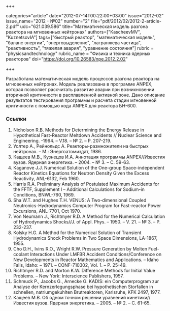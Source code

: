 +++

categories="article"
date="2012-07-14T00:22:00+03:00"
issue="2012-02"
issue_name="2012 - №02"
number="2"
file="pdf/2012/02/2012-2-article-2.pdf"
udc="621.039.586"
title="Математическая модель разгона реактора на мгновенных нейтронах"
authors=["KascheevMV", "KuznetsovIA"]
tags=["быстрый реактор", "математическая модель", "баланс энергии", "энерговыделение", "лагранжeва частица", "реактивность", "тяжелая авария", "уравнение состояния"]
rubric = "physicsandtechnology"
rubric_name = "Физика и техника ядерных реакторов"
doi="https://doi.org/10.26583/npe.2012.2.02"

+++

Разработана математическая модель процессов разгона реактора на мгновенных нейтронах. Модель реализована в программе ANPEX, которая позволяет рассчитать развитие аварии при возникновении вторичной критичности в расплавленной активной зоне. Дано описание результатов тестирования программы и расчета стадии мгновенной критичности с помощью кода ANPEX для реактора БН-600.

### Ссылки

1. Nicholson R.B. Methods for Determining the Energy Release in Hypothetical Fast-Reactor Meltdown Accidents // Nuclear Science and Engineering. -1964. – V.18. – № 2. – Р. 207-219.
2. Уолтер А., Рейнольдс А. Реакторы-размножители на быстрых нейтронах. – М.: Энергоатомиздат, 1986.
3. Кащеев М.В., Кузнецов И.А. Аннотация программы ANPEX//Известия вузов. Ядерная энергетика. – 2004. – № 3. – C. 59-63.
4. Kaganove J.J. Numerical Solution of the One-group Space-independent Reactor Kinetics Equations for Neutron Density Given the Excess Reactivity, ANL-6132, Feb 1960.
5. Harris R.A. Preliminary Analysis of Postulated Maximum Accidents for the FFTF, Supplement I – Additional Calculations for Sodium-in Conditions, BNWL-760, 1969.
6. Sha W.T. and Hughes T.H. VENUS: A Two-dimensional Coupled Neutronics-Hydrodynamics Computer Program for Fast-reactor Power Excursions, ANL-7701, Oct 1970.
7. Von Neumann J., Richtmyer R.D. A Method for the Numerical Calculation of Hydrodynamics Shocks//J. of Appl. Phys. – 1950. – V. 21. – № 3. – Р. 232-237.
8. Kolsky H.G. A Method for the Numerical Solution of Transient Hydrodynamics Shock Problems in Two Space Dimensions, LA-1867, 1955.
9. Cho D.H., Ivins R.O., Wright R.W. Pressure Generation by Molten Fuel-coolant Interactions Under LMFBR Accident Conditions/Conference on New Developments in Reactor Mathematics and Applications. – Idaho Falls, Idaho: – 1971. – CONF-710302, Vol. 1. – Р. 25-49.
10. Richtmyer R.D. and Morton K.W. Difference Methods for Initial Value Problems. – New York: Interscience Publishers, 1957.
11. Schmuck P., Jacobs G., Arnecke G. KADIS: ein Computerprogram zur Analyse der Kernzerlegungsphase bei hypothetischen Storfallen in schnellen, natriumgekuhlten Brutreaktoren, Karlsruhe, KFK 2497, 1977.
12. Кащеев М.В. Об одном точном решении уравнений кинетики//Известия вузов. Ядерная энергетика. – 2005. – № 2. – C. 61-65.